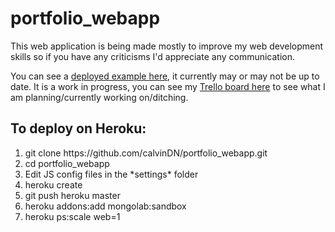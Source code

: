 portfolio_webapp
================

This web application is being made mostly to improve my web development skills so if you have any criticisms I'd appreciate any communication.

You can see a [deployed example here](http://glacial-inlet-5558.herokuapp.com/), it currently may or may not be up to date. It is a work in progress, you can see my [Trello board here](https://trello.com/b/TR7a0Rw9/portfolio-webapp) to see what I am planning/currently working on/ditching.


To deploy on Heroku:
-------------------
<ol>
<li>git clone https://github.com/calvinDN/portfolio_webapp.git</li>
<li>cd portfolio_webapp</li>
<li>Edit JS config files in the *settings* folder</li>
<li>heroku create</li>
<li>git push heroku master</li>
<li>heroku addons:add mongolab:sandbox</li>
<li>heroku ps:scale web=1</li>
</ol>